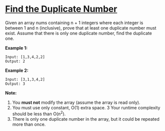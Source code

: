 # [Find the Duplicate Number](https://leetcode.com/explore/challenge/card/june-leetcoding-challenge/542/week-4-june-22nd-june-28th/3371/)

Given an array nums containing n + 1 integers where each integer is between 1 and n (inclusive), prove that at least one duplicate number must exist. Assume that there is only one duplicate number, find the duplicate one.

**Example 1:**
```
Input: [1,3,4,2,2]
Output: 2
```
**Example 2:**
```
Input: [3,1,3,4,2]
Output: 3
```
**Note:**

1. You **must not** modify the array (assume the array is read only).
2. You must use only constant, O(1) extra space.
3 Your runtime complexity should be less than O(n<sup>2</sup>).
4. There is only one duplicate number in the array, but it could be repeated more than once.
